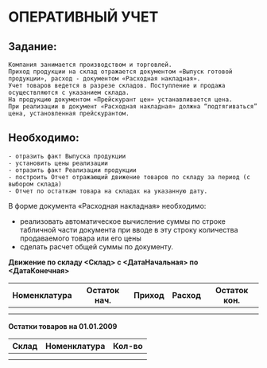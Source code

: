 # ОПЕРАТИВНЫЙ УЧЕТ

## Задание:     
	Компания занимается производством и торговлей. 
	Приход продукции на склад отражается документом «Выпуск готовой продукции», расход - документом «Расходная накладная». 
	Учет товаров ведется в разрезе складов. Поступление и продажа осуществляются с указанием склада.
	На продукцию документом «Прейскурант цен» устанавливается цена.
	При реализации в документ «Расходная накладная» должна “подтягиваться” цена, установленная прейскурантом.  

## Необходимо:
	- отразить факт Выпуска продукции
	- установить цены реализации
	- отразить факт Реализации продукции 
	- построить Отчет отражающий движение товаров по складу за период (с выбором склада)
	- Отчет по остаткам товара на складах на указанную дату.  

В форме документа «Расходная накладная» необходимо:
- реализовать автоматическое вычисление суммы по строке табличной части документа при вводе в эту строку количества продаваемого товара или его цены
- сделать расчет общей суммы по документу.


**Движение по складу <Склад> с <ДатаНачальная> по <ДатаКонечная>**

| Номенклатура | Остаток нач. | Приход  | Расход  | Остаток кон. | 
| ------------ | ------------ | ------- | ------- | ------------ |
|              |              |         |         |              |
|              |              |         |         |              |


**Остатки товаров на 01.01.2009**

| Склад | Номенклатура | Кол-во  | 
| ----- | ------------ | ------- |
|       |              |         |
|       |              |         |
